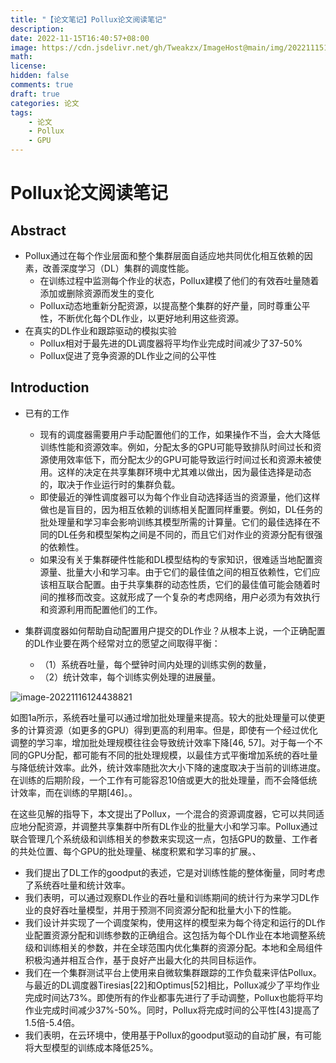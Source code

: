 ```yaml
---
title: "【论文笔记】Pollux论文阅读笔记"
description: 
date: 2022-11-15T16:40:57+08:00
image: https://cdn.jsdelivr.net/gh/Tweakzx/ImageHost@main/img/202211151754733.png
math: 
license: 
hidden: false
comments: true
draft: true
categories: 论文
tags: 
    - 论文
    - Pollux
    - GPU
---
```


# Pollux论文阅读笔记

## Abstract

- Pollux通过在每个作业层面和整个集群层面自适应地共同优化相互依赖的因素，改善深度学习（DL）集群的调度性能。
  - 在训练过程中监测每个作业的状态，Pollux建模了他们的有效吞吐量随着添加或删除资源而发生的变化
  - Pollux动态地重新分配资源，以提高整个集群的好产量，同时尊重公平性，不断优化每个DL作业，以更好地利用这些资源。
- 在真实的DL作业和跟踪驱动的模拟实验
  - Pollux相对于最先进的DL调度器将平均作业完成时间减少了37-50%
  - Pollux促进了竞争资源的DL作业之间的公平性

## Introduction

- 已有的工作
  - 现有的调度器需要用户手动配置他们的工作，如果操作不当，会大大降低训练性能和资源效率。例如，分配太多的GPU可能导致排队时间过长和资源使用效率低下，而分配太少的GPU可能导致运行时间过长和资源未被使用。这样的决定在共享集群环境中尤其难以做出，因为最佳选择是动态的，取决于作业运行时的集群负载。
  - 即使最近的弹性调度器可以为每个作业自动选择适当的资源量，他们这样做也是盲目的，因为相互依赖的训练相关配置同样重要。例如，DL任务的批处理量和学习率会影响训练其模型所需的计算量。它们的最佳选择在不同的DL任务和模型架构之间是不同的，而且它们对作业的资源分配有很强的依赖性。
  - 如果没有关于集群硬件性能和DL模型结构的专家知识，很难适当地配置资源量、批量大小和学习率。由于它们的最佳值之间的相互依赖性，它们应该相互联合配置。由于共享集群的动态性质，它们的最佳值可能会随着时间的推移而改变。这就形成了一个复杂的考虑网络，用户必须为有效执行和资源利用而配置他们的工作。

- 集群调度器如何帮助自动配置用户提交的DL作业？从根本上说，一个正确配置的DL作业要在两个经常对立的愿望之间取得平衡：
  - （1）系统吞吐量，每个壁钟时间内处理的训练实例的数量，
  - （2）统计效率，每个训练实例处理的进展量。

![image-20221116124438821](https://cdn.jsdelivr.net/gh/Tweakzx/ImageHost@main/img/202211161244925.png)

如图1a所示，系统吞吐量可以通过增加批处理量来提高。较大的批处理量可以使更多的计算资源（如更多的GPU）得到更高的利用率。但是，即使有一个经过优化调整的学习率，增加批处理规模往往会导致统计效率下降[46, 57]。对于每一个不同的GPU分配，都可能有不同的批处理规模，以最佳方式平衡增加系统的吞吐量与降低统计效率。此外，统计效率随批次大小下降的速度取决于当前的训练进度。在训练的后期阶段，一个工作有可能容忍10倍或更大的批处理量，而不会降低统计效率，而在训练的早期[46]。。

在这些见解的指导下，本文提出了Pollux，一个混合的资源调度器，它可以共同适应地分配资源，并调整共享集群中所有DL作业的批量大小和学习率。Pollux通过联合管理几个系统级和训练相关的参数来实现这一点，包括GPU的数量、工作者的共处位置、每个GPU的批处理量、梯度积累和学习率的扩展。、

- 我们提出了DL工作的goodput的表述，它是对训练性能的整体衡量，同时考虑了系统吞吐量和统计效率。
- 我们表明，可以通过观察DL作业的吞吐量和训练期间的统计行为来学习DL作业的良好吞吐量模型，并用于预测不同资源分配和批量大小下的性能。
- 我们设计并实现了一个调度架构，使用这样的模型来为每个待定和运行的DL作业配置资源分配和训练参数的正确组合。这包括为每个DL作业在本地调整系统级和训练相关的参数，并在全球范围内优化集群的资源分配。本地和全局组件积极沟通并相互合作，基于良好产出最大化的共同目标运作。
- 我们在一个集群测试平台上使用来自微软集群跟踪的工作负载来评估Pollux。与最近的DL调度器Tiresias[22]和Optimus[52]相比，Pollux减少了平均作业完成时间达73%。即使所有的作业都事先进行了手动调整，Pollux也能将平均作业完成时间减少37%-50%。同时，Pollux将完成时间的公平性[43]提高了1.5倍-5.4倍。
- 我们表明，在云环境中，使用基于Pollux的goodput驱动的自动扩展，有可能将大型模型的训练成本降低25%。